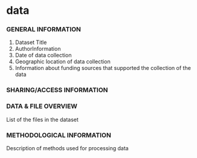 # data
### GENERAL INFORMATION
1. Dataset Title
2. AuthorInformation
3. Date of data collection
4. Geographic location of data collection
5. Information about funding sources that supported the collection of the data
### SHARING/ACCESS INFORMATION
### DATA & FILE OVERVIEW
List of the files in the dataset
### METHODOLOGICAL INFORMATION
Description of methods used for processing data
